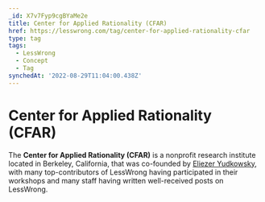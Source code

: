 ```yaml
---
_id: X7v7Fyp9cgBYaMe2e
title: Center for Applied Rationality (CFAR)
href: https://lesswrong.com/tag/center-for-applied-rationality-cfar
type: tag
tags:
  - LessWrong
  - Concept
  - Tag
synchedAt: '2022-08-29T11:04:00.438Z'
---
```

# Center for Applied Rationality (CFAR)

The **Center for Applied Rationality (CFAR)** is a nonprofit research institute located in Berkeley, California, that was co-founded by [Eliezer Yudkowsky](https://www.lesswrong.com/users/eliezer_yudkowsky), with many top-contributors of LessWrong having participated in their workshops and many staff having written well-received posts on LessWrong.